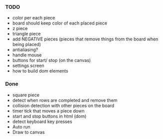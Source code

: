 ### TODO

- color per each piece
- board should keep color of each placed piece
- z piece
- triangle piece
- add NEGATIVE pieces (pieces that remove things from the board when being placed)
- antialiasing?
- handle mouse
- buttons for start/ stop (on the canvas)
- settings screen
- how to build dom elements

### Done

- square piece
- detect when rows are completed and remove them
- collision detection with other pieces on the board
- timer tick that moves a piece down
- start and stop buttons in html (dom)
- detect keyboard key presses
- Auto run
- Draw to canvas

